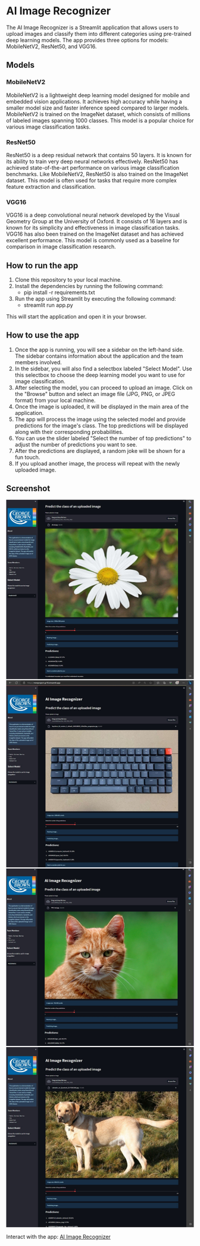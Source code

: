 # AI Image Recognizer

The AI Image Recognizer is a Streamlit application that allows users to upload images and classify them into different categories using pre-trained deep learning models. The app provides three options for models: MobileNetV2, ResNet50, and VGG16.

## Models

### MobileNetV2
MobileNetV2 is a lightweight deep learning model designed for mobile and embedded vision applications. It achieves high accuracy while having a smaller model size and faster inference speed compared to larger models. MobileNetV2 is trained on the ImageNet dataset, which consists of millions of labeled images spanning 1000 classes. This model is a popular choice for various image classification tasks.

### ResNet50
ResNet50 is a deep residual network that contains 50 layers. It is known for its ability to train very deep neural networks effectively. ResNet50 has achieved state-of-the-art performance on various image classification benchmarks. Like MobileNetV2, ResNet50 is also trained on the ImageNet dataset. This model is often used for tasks that require more complex feature extraction and classification.

### VGG16
VGG16 is a deep convolutional neural network developed by the Visual Geometry Group at the University of Oxford. It consists of 16 layers and is known for its simplicity and effectiveness in image classification tasks. VGG16 has also been trained on the ImageNet dataset and has achieved excellent performance. This model is commonly used as a baseline for comparison in image classification research.

## How to run the app

1. Clone this repository to your local machine.
2. Install the dependencies by running the following command:
    - pip install -r requirements.txt
3. Run the app using Streamlit by executing the following command:
    - streamlit run app.py 

This will start the application and open it in your browser.

## How to use the app

1. Once the app is running, you will see a sidebar on the left-hand side. The sidebar contains information about the application and the team members involved.
2. In the sidebar, you will also find a selectbox labeled "Select Model". Use this selectbox to choose the deep learning model you want to use for image classification.
3. After selecting the model, you can proceed to upload an image. Click on the "Browse" button and select an image file (JPG, PNG, or JPEG format) from your local machine.
4. Once the image is uploaded, it will be displayed in the main area of the application.
5. The app will process the image using the selected model and provide predictions for the image's class. The top predictions will be displayed along with their corresponding probabilities.
6. You can use the slider labeled "Select the number of top predictions" to adjust the number of predictions you want to see.
7. After the predictions are displayed, a random joke will be shown for a fun touch.
8. If you upload another image, the process will repeat with the newly uploaded image.

## Screenshot

![Screenshot](shootscreen1.png)
![Screenshot](shoot.png)
![Screenshot](shootscreen2.png)
![Screenshot](shootscreen3.png)

Interact with the app: [AI Image Recognizer](https://miniproject-gr18.streamlit.app/)